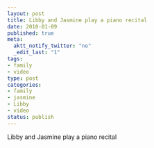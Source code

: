 ```yaml
--- 
layout: post
title: Libby and Jasmine play a piano recital
date: 2010-01-09
published: true
meta: 
  aktt_notify_twitter: "no"
  _edit_last: "1"
tags: 
- family
- video
type: post
categories: 
- family
- jasmine
- Libby
- video
status: publish
---
```

<div class="posterous_autopost">Libby and Jasmine play a piano recital</div>
